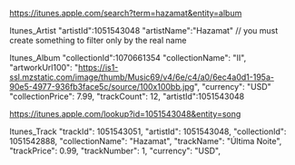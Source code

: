 



https://itunes.apple.com/search?term=hazamat&entity=album

Itunes_Artist
"artistId":1051543048
"artistName":"Hazamat" // you must create something to filter only by the real name

Itunes_Album
"collectionId":1070661354
"collectionName": "II",
"artworkUrl100": "https://is1-ssl.mzstatic.com/image/thumb/Music69/v4/6e/c4/a0/6ec4a0d1-195a-90e5-4977-936fb3face5c/source/100x100bb.jpg",
"currency": "USD"
"collectionPrice": 7.99,
"trackCount": 12,
"artistId":1051543048


            
https://itunes.apple.com/lookup?id=1051543048&entity=song

Itunes_Track
"trackId": 1051543051,
"artistId": 1051543048,
"collectionId": 1051542888,
"collectionName": "Hazamat",
"trackName": "Última Noite",
"trackPrice": 0.99,
"trackNumber": 1,
"currency": "USD",
